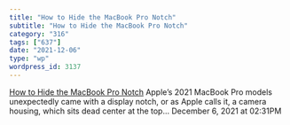 ```yaml
---
title: "How to Hide the MacBook Pro Notch"
subtitle: "How to Hide the MacBook Pro Notch"
category: "316"
tags: ["637"]
date: "2021-12-06"
type: "wp"
wordpress_id: 3137
---
```

[ How to Hide the MacBook Pro Notch](https://www.macrumors.com/how-to/hide-notch-macbook-pro/?Bibblio_source=true)
 Apple’s 2021 MacBook Pro models unexpectedly came with a display notch, or as Apple calls it, a camera housing, which sits dead center at the top…
December 6, 2021 at 02:31PM